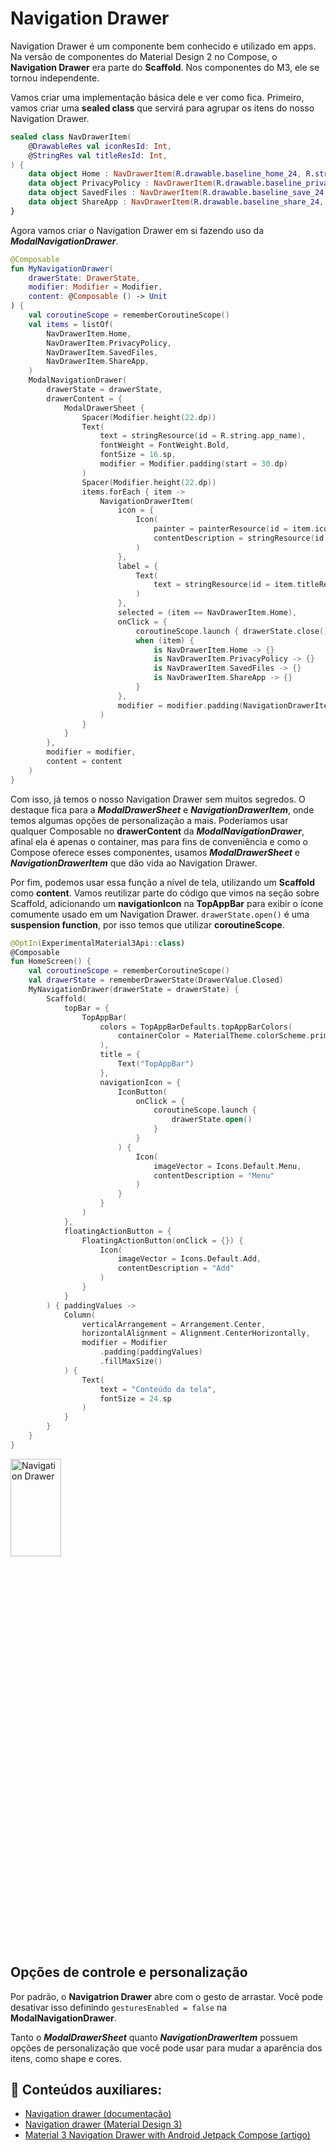 # Navigation Drawer

Navigation Drawer é um componente bem conhecido e utilizado em apps. Na versão de componentes do Material Design 2 no Compose, o **Navigation Drawer** era parte do **Scaffold**. Nos componentes do M3, ele se tornou independente.

Vamos criar uma implementação básica dele e ver como fica. Primeiro, vamos criar uma **sealed class** que servirá para agrupar os itens do nosso Navigation Drawer.

```kotlin
sealed class NavDrawerItem(
    @DrawableRes val iconResId: Int,
    @StringRes val titleResId: Int,
) {
    data object Home : NavDrawerItem(R.drawable.baseline_home_24, R.string.home)
    data object PrivacyPolicy : NavDrawerItem(R.drawable.baseline_privacy_tip_24, R.string.privacy_policy)
    data object SavedFiles : NavDrawerItem(R.drawable.baseline_save_24, R.string.saved_files)
    data object ShareApp : NavDrawerItem(R.drawable.baseline_share_24, R.string.share_app)
}
```

Agora vamos criar o Navigation Drawer em si fazendo uso da ***ModalNavigationDrawer***.

```kotlin
@Composable
fun MyNavigationDrawer(
    drawerState: DrawerState,
    modifier: Modifier = Modifier,
    content: @Composable () -> Unit
) {
    val coroutineScope = rememberCoroutineScope()
    val items = listOf(
        NavDrawerItem.Home,
        NavDrawerItem.PrivacyPolicy,
        NavDrawerItem.SavedFiles,
        NavDrawerItem.ShareApp,
    )
    ModalNavigationDrawer(
        drawerState = drawerState,
        drawerContent = {
            ModalDrawerSheet {
                Spacer(Modifier.height(22.dp))
                Text(
                    text = stringResource(id = R.string.app_name),
                    fontWeight = FontWeight.Bold,
                    fontSize = 16.sp,
                    modifier = Modifier.padding(start = 30.dp)
                )
                Spacer(Modifier.height(22.dp))
                items.forEach { item ->
                    NavigationDrawerItem(
                        icon = {
                            Icon(
                                painter = painterResource(id = item.iconResId),
                                contentDescription = stringResource(id = item.titleResId)
                            )
                        },
                        label = {
                            Text(
                                text = stringResource(id = item.titleResId)
                            )
                        },
                        selected = (item == NavDrawerItem.Home),
                        onClick = {
                            coroutineScope.launch { drawerState.close() }
                            when (item) {
                                is NavDrawerItem.Home -> {}
                                is NavDrawerItem.PrivacyPolicy -> {}
                                is NavDrawerItem.SavedFiles -> {}
                                is NavDrawerItem.ShareApp -> {}
                            }
                        },
                        modifier = modifier.padding(NavigationDrawerItemDefaults.ItemPadding)
                    )
                }
            }
        },
        modifier = modifier,
        content = content
    )
}
```

Com isso, já temos o nosso Navigation Drawer sem muitos segredos. O destaque fica para a ***ModalDrawerSheet*** e ***NavigationDrawerItem***, onde temos algumas opções de personalização a mais. Poderíamos usar qualquer Composable no **drawerContent** da ***ModalNavigationDrawer***, afinal ela é apenas o container, mas para fins de conveniência e como o Compose oferece esses componentes, usamos ***ModalDrawerSheet*** e ***NavigationDrawerItem*** que dão vida ao Navigation Drawer.

Por fim, podemos usar essa função a nível de tela, utilizando um **Scaffold** como **content**. Vamos reutilizar parte do código que vimos na seção sobre Scaffold, adicionando um **navigationIcon** na **TopAppBar** para exibir o ícone comumente usado em um Navigation Drawer. ```drawerState.open()``` é uma **suspension function**, por isso temos que utilizar **coroutineScope**.

```kotlin
@OptIn(ExperimentalMaterial3Api::class)
@Composable
fun HomeScreen() {
    val coroutineScope = rememberCoroutineScope()
    val drawerState = rememberDrawerState(DrawerValue.Closed)
    MyNavigationDrawer(drawerState = drawerState) {
        Scaffold(
            topBar = {
                TopAppBar(
                    colors = TopAppBarDefaults.topAppBarColors(
                        containerColor = MaterialTheme.colorScheme.primaryContainer
                    ),
                    title = {
                        Text("TopAppBar")
                    },
                    navigationIcon = {
                        IconButton(
                            onClick = {
                                coroutineScope.launch {
                                    drawerState.open()
                                }
                            }
                        ) {
                            Icon(
                                imageVector = Icons.Default.Menu,
                                contentDescription = "Menu"
                            )
                        }
                    }
                )
            },
            floatingActionButton = {
                FloatingActionButton(onClick = {}) {
                    Icon(
                        imageVector = Icons.Default.Add,
                        contentDescription = "Add"
                    )
                }
            }
        ) { paddingValues ->
            Column(
                verticalArrangement = Arrangement.Center,
                horizontalAlignment = Alignment.CenterHorizontally,
                modifier = Modifier
                    .padding(paddingValues)
                    .fillMaxSize()
            ) {
                Text(
                    text = "Conteúdo da tela",
                    fontSize = 24.sp
                )
            }
        }
    }
}
```

<img src="../navigationdrawer/img-01.gif" alt="Navigation Drawer" width="40%" height="20%"/>

## Opções de controle e personalização

Por padrão, o **Navigatrion Drawer** abre com o gesto de arrastar. Você pode desativar isso definindo ```gesturesEnabled = false``` na **ModalNavigationDrawer**.

Tanto o ***ModalDrawerSheet*** quanto ***NavigationDrawerItem*** possuem opções de personalização que você pode usar para mudar a aparência dos itens, como shape e cores.

## :link: Conteúdos auxiliares:
- [Navigation drawer (documentação)](https://developer.android.com/jetpack/compose/components/drawer)
- [Navigation drawer (Material Design 3)](https://m3.material.io/components/navigation-drawer)
- [Material 3 Navigation Drawer with Android Jetpack Compose (artigo)](https://tomas-repcik.medium.com/material-3-navigation-drawer-with-android-jetpack-compose-eda9285f9f4c)